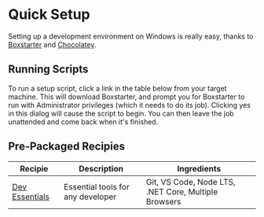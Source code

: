 # Quick Setup

Setting up a development environment on Windows is really easy, thanks to [Boxstarter](http://boxstarter.org) and [Chocolatey](http://chocolatey.org).

## Running Scripts

To run a setup script, click a link in the table below from your target machine. This will download Boxstarter, and prompt you for Boxstarter to run with Administrator privileges (which it needs to do its job). Clicking yes in this dialog will cause the script to begin. You can then leave the job unattended and come back when it's finished.

## Pre-Packaged Recipies

| Recipie | Description | Ingredients |
--|--|--
[Dev Essentials](http://boxstarter.org/package/nr/url?https://raw.githubusercontent.com/knnithyanand/dev-essentials/master/windows/dev-essentials.ps1) | Essential tools for any developer | Git, VS Code, Node LTS, .NET Core, Multiple Browsers
